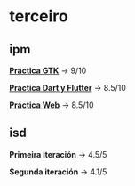 # terceiro
## ipm
**[Práctica GTK](ipm/ipm-2425-p_escritorio-ac-dc)** -> 9/10

**[Práctica Dart y Flutter](ipm/ipm-24-25-pr-ctica-2-ac-dc)** -> 8.5/10

**[Práctica Web](ipm/ipm-24-25-practica-3-web-ac-dc-1)** -> 8.5/10

## isd
**Primeira iteración** -> 4.5/5

**Segunda iteración** -> 4.1/5
